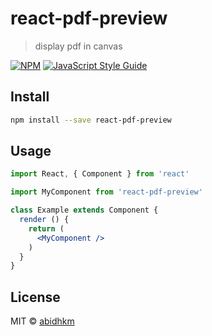 # react-pdf-preview

> display pdf in canvas

[![NPM](https://img.shields.io/npm/v/react-pdf-preview.svg)](https://www.npmjs.com/package/react-pdf-preview) [![JavaScript Style Guide](https://img.shields.io/badge/code_style-standard-brightgreen.svg)](https://standardjs.com)

## Install

```bash
npm install --save react-pdf-preview
```

## Usage

```jsx
import React, { Component } from 'react'

import MyComponent from 'react-pdf-preview'

class Example extends Component {
  render () {
    return (
      <MyComponent />
    )
  }
}
```

## License

MIT © [abidhkm](https://github.com/abidhkm)
